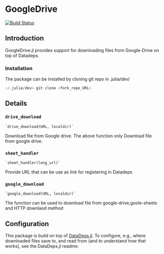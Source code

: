 # GoogleDrive


[![Build Status](https://travis-ci.com/tejasvaidhyadev/GoogleDrive.jl.svg?branch=master)](https://travis-ci.org/tejasvaidhyadev/GoogleDrive.jl)


## Introduction
GoogleDrive.jl provides support for downloading files from Google-Drive on top of Datadeps.

### Installation
The package can be installed by cloning git repo in .julia/dev/
```julia
~/.julia/dev> git clone <fork_repo_URL>
```


## Details

### `drive_download`

    `drive_download(URL, localdir)`


Download flie from Google drive.
The above function only Download file from google drive.

### `sheet_handler`
    
    `sheet_handler(long_url)`

Provide URL that can be use as link for registering in Datadeps

### `google_download`
     
    `google_download(URL, localdir)`
    
The function can be used to download file from google-drive,goole-sheets and HTTP downlaod method 

## Configuration
This package is build on top of [DataDeps.jl](https://github.com/oxinabox/DataDeps.jl).
To configure, e.g., where downloaded files save to, and read from (and to understand how that works),
see the DataDeps.jl readme.
